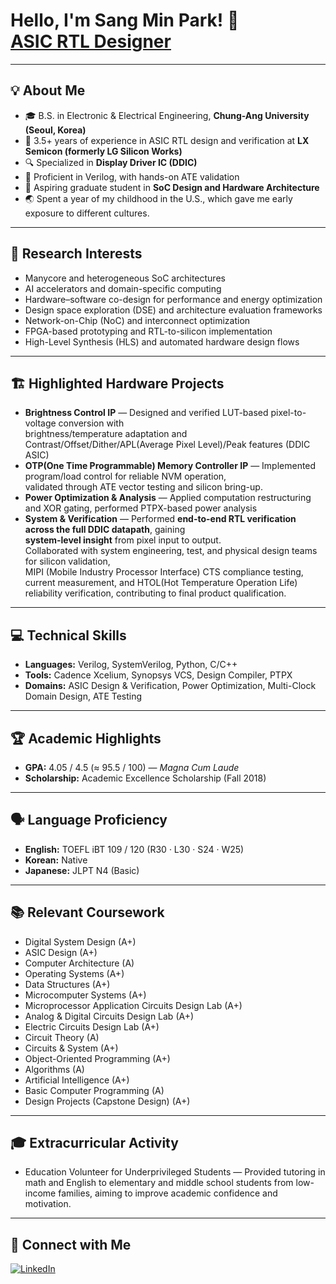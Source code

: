 <h1>Hello, I'm Sang Min Park! 👋<br/>
<a href="https://github.com/foxysp123">ASIC RTL Designer</a></h1>

---

<h2>💡 About Me</h2>

- 🎓 B.S. in Electronic & Electrical Engineering, **Chung-Ang University (Seoul, Korea)**  
- 🧠 3.5+ years of experience in ASIC RTL design and verification at **LX Semicon (formerly LG Silicon Works)**  
- 🔍 Specialized in **Display Driver IC (DDIC)** 
- 🧩 Proficient in Verilog, with hands-on ATE validation  
- 💼 Aspiring graduate student in **SoC Design and Hardware Architecture**  
- 🌏 Spent a year of my childhood in the U.S., which gave me early exposure to different cultures.

---

<h2>🌱 Research Interests</h2>

- Manycore and heterogeneous SoC architectures  
- AI accelerators and domain-specific computing  
- Hardware–software co-design for performance and energy optimization  
- Design space exploration (DSE) and architecture evaluation frameworks  
- Network-on-Chip (NoC) and interconnect optimization  
- FPGA-based prototyping and RTL-to-silicon implementation  
- High-Level Synthesis (HLS) and automated hardware design flows  

---

<h2>🏗 Highlighted Hardware Projects</h2>

- **Brightness Control IP** — Designed and verified LUT-based pixel-to-voltage conversion with  
  brightness/temperature adaptation and Contrast/Offset/Dither/APL(Average Pixel Level)/Peak features (DDIC ASIC)  
- **OTP(One Time Programmable) Memory Controller IP** — Implemented program/load control for reliable NVM operation,  
  validated through ATE vector testing and silicon bring-up.  
- **Power Optimization & Analysis** — Applied computation restructuring and XOR gating, performed PTPX-based power analysis  
- **System & Verification** — Performed **end-to-end RTL verification across the full DDIC datapath**, gaining  
  **system-level insight** from pixel input to output.  
  Collaborated with system engineering, test, and physical design teams for silicon validation,  
  MIPI (Mobile Industry Processor Interface) CTS compliance testing, current measurement, and HTOL(Hot Temperature Operation Life) reliability verification, contributing to final product qualification.

---

<h2>💻 Technical Skills</h2>

- **Languages:** Verilog, SystemVerilog, Python, C/C++  
- **Tools:** Cadence Xcelium, Synopsys VCS, Design Compiler, PTPX    
- **Domains:** ASIC Design & Verification, Power Optimization, Multi-Clock Domain Design, ATE Testing  

---

<h2>🏆 Academic Highlights</h2>

- **GPA:** 4.05 / 4.5 (≈ 95.5 / 100) — *Magna Cum Laude*  
- **Scholarship:** Academic Excellence Scholarship (Fall 2018)  

---
<h2>🗣️ Language Proficiency</h2>

- **English:** TOEFL iBT 109 / 120 (R30 · L30 · S24 · W25)  
- **Korean:** Native  
- **Japanese:** JLPT N4 (Basic)
 
---

<h2>📚 Relevant Coursework</h2>

- Digital System Design (A+)  
- ASIC Design (A+)  
- Computer Architecture (A)  
- Operating Systems (A+)  
- Data Structures (A+)  
- Microcomputer Systems (A+)
- Microprocessor Application Circuits Design Lab (A+)
- Analog & Digital Circuits Design Lab (A+)
- Electric Circuits Design Lab (A+)
- Circuit Theory (A)
- Circuits & System (A+)
- Object-Oriented Programming (A+)  
- Algorithms (A)  
- Artificial Intelligence (A+)
- Basic Computer Programming (A)
- Design Projects (Capstone Design) (A+) 

---

<h2>🎓 Extracurricular Activity</h2>

- Education Volunteer for Underprivileged Students — Provided tutoring in math and English to elementary and middle school students from low-income families, aiming to improve academic confidence and motivation.  

---

<h2>🤝 Connect with Me</h2>

[![LinkedIn](https://img.shields.io/badge/LinkedIn-Sang%20Min%20Park-blue?logo=linkedin)](https://www.linkedin.com/in/sang-min-park-b13245319/)
